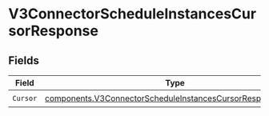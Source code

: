 # V3ConnectorScheduleInstancesCursorResponse


## Fields

| Field                                                                                                                                      | Type                                                                                                                                       | Required                                                                                                                                   | Description                                                                                                                                |
| ------------------------------------------------------------------------------------------------------------------------------------------ | ------------------------------------------------------------------------------------------------------------------------------------------ | ------------------------------------------------------------------------------------------------------------------------------------------ | ------------------------------------------------------------------------------------------------------------------------------------------ |
| `Cursor`                                                                                                                                   | [components.V3ConnectorScheduleInstancesCursorResponseCursor](../../models/components/v3connectorscheduleinstancescursorresponsecursor.md) | :heavy_check_mark:                                                                                                                         | N/A                                                                                                                                        |
